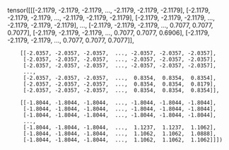 tensor([[[-2.1179, -2.1179, -2.1179,  ..., -2.1179, -2.1179, -2.1179],
         [-2.1179, -2.1179, -2.1179,  ..., -2.1179, -2.1179, -2.1179],
         [-2.1179, -2.1179, -2.1179,  ..., -2.1179, -2.1179, -2.1179],
         ...,
         [-2.1179, -2.1179, -2.1179,  ...,  0.7077,  0.7077,  0.7077],
         [-2.1179, -2.1179, -2.1179,  ...,  0.7077,  0.7077,  0.6906],
         [-2.1179, -2.1179, -2.1179,  ...,  0.7077,  0.7077,  0.7077]],

        [[-2.0357, -2.0357, -2.0357,  ..., -2.0357, -2.0357, -2.0357],
         [-2.0357, -2.0357, -2.0357,  ..., -2.0357, -2.0357, -2.0357],
         [-2.0357, -2.0357, -2.0357,  ..., -2.0357, -2.0357, -2.0357],
         ...,
         [-2.0357, -2.0357, -2.0357,  ...,  0.8354,  0.8354,  0.8354],
         [-2.0357, -2.0357, -2.0357,  ...,  0.8354,  0.8354,  0.8179],
         [-2.0357, -2.0357, -2.0357,  ...,  0.8354,  0.8354,  0.8354]],

        [[-1.8044, -1.8044, -1.8044,  ..., -1.8044, -1.8044, -1.8044],
         [-1.8044, -1.8044, -1.8044,  ..., -1.8044, -1.8044, -1.8044],
         [-1.8044, -1.8044, -1.8044,  ..., -1.8044, -1.8044, -1.8044],
         ...,
         [-1.8044, -1.8044, -1.8044,  ...,  1.1237,  1.1237,  1.1062],
         [-1.8044, -1.8044, -1.8044,  ...,  1.1062,  1.1062,  1.0888],
         [-1.8044, -1.8044, -1.8044,  ...,  1.1062,  1.1062,  1.1062]]])